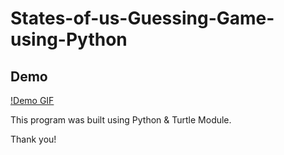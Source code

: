 # States-of-us-Guessing-Game-using-Python

## Demo
[!Demo GIF](imges/Demo.gif)

This program was built using Python & Turtle Module.

Thank you!
